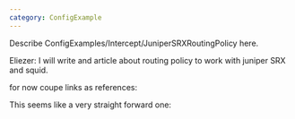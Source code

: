 ```yaml
---
category: ConfigExample
---
```

Describe ConfigExamples/Intercept/JuniperSRXRoutingPolicy here.

Eliezer: I will write and article about routing policy to work with
juniper SRX and squid.

for now coupe links as references:

[](http://kb.juniper.net/InfoCenter/index?page=content&id=KB23300)

[](https://andymillett.co.uk/2013/09/14/load-balancing-transparent-redirect-junos/)

[](http://kb.juniper.net/InfoCenter/index?page=content&id=KB21046)

[](http://forums.juniper.net/t5/SRX-Services-Gateway/SRX650-routing-instance-not-working/m-p/54130)

[](http://forums.juniper.net/t5/SRX-Services-Gateway/port-80-redirection-on-srx650-cluster/m-p/53010)

[](http://serverfault.com/questions/442385/how-to-route-all-network-traffic-for-vlan-through-a-proxy-server-on-srx)

[](https://forum.ivorde.com/squid-http-s-transparent-proxy-with-juniper-srx-part-3-t14191.html)

This seems like a very straight forward one:
[](http://aranetworks.com/support/document_center/download/151)
